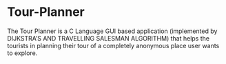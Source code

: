 # Tour-Planner
The Tour Planner is a C Language GUI based application (implemented by DIJKSTRA’S AND TRAVELLING SALESMAN ALGORITHM) that helps the tourists in planning their tour of a completely anonymous place user wants to explore. 
